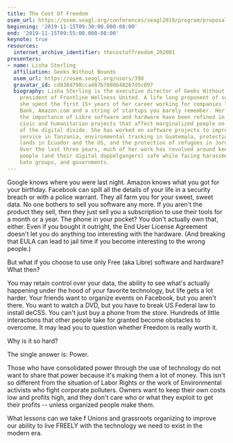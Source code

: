 ```yaml
---
title: The Cost Of Freedom
osem_url: https://osem.seagl.org/conferences/seagl2019/program/proposals/714
beginning: '2019-11-15T09:30:00.000-08:00'
end: '2019-11-15T09:55:00.000-08:00'
keynote: true
resources:
  internet_archive_identifier: thecostoffreedom_202001
presenters:
- name: Lisha Sterling
  affiliation: Geeks Without Bounds
  osem_url: https://osem.seagl.org/users/398
  gravatar_id: cd838d798cca487b7880b48267d5c097
  biography: Lisha Sterling is the executive director of Geeks Without Bounds and
    president of Frontline Wellness United. A life long proponent of software freedom,
    she spent the first 15+ years of her career working for companies like Wells Fargo
    Bank, Amazon.com and a string of startups you barely remember. Her ideas about
    the importance of Libre software and hardware have been refined in the fires of
    civic and humanitarian projects that affect marginalized people on the outside
    of the digital divide. She has worked on software projects to improve public water
    service in Tanzania, environmental tracking in Guatemala, protection of indigenous
    lands in Ecuador and the US, and the protection of refugees in Jordan and Mexico.
    Over the last three years, much of her work has revolved around keeping vulnerable
    people (and their digital doppelgangers) safe while facing harassment from individuals,
    hate groups, and governments.
---
```


Google knows where you were last night. Amazon knows what you got for your birthday. Facebook can spill all the details of your life in a security breach or with a police warrant. They all farm you for your sweet, sweet data. No one bothers to sell you software any more. If you aren't the product they sell, then they just sell you a subscription to use their tools for a month or a year. The phone in your pocket? You don't actually own that, either. Even if you bought it outright, the End User License Agreement doesn't let you do anything too interesting with the hardware. (And breaking that EULA can lead to jail time if you become interesting to the wrong people.)

But what if you choose to use only Free (aka Libre) software and hardware? What then?

You may retain control over your data, the ability to see what's actually happening under the hood of your favorite technology, but life gets a lot harder. Your friends want to organize events on Facebook, but you aren't there. You want to watch a DVD, but you have to break US Federal law to install deCSS. You can't just buy a phone from the store. Hundreds of little interactions that other people take for granted become obstacles to overcome. It may lead you to question whether Freedom is really worth it.

Why is it so hard?

The single answer is: Power.

Those who have consolidated power through the use of technology do not want to share that power because it's making them a lot of money. This isn't so different from the situation of Labor Rights or the work of Environmental activists who fight corporate polluters. Owners want to keep their own costs low and profits high, and they don't care who or what they exploit to get their profits -- unless organized people make them.

What lessons can we take f Unions and grassroots organizing to improve our ability to live FREELY with the technology we need to exist in the modern era.
